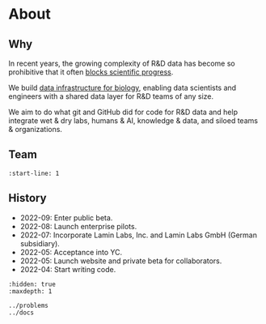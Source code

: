 # About

## Why

In recent years, the growing complexity of R&D data has become so prohibitive that it often [blocks scientific progress](/problems).

We build [data infrastructure for biology](/docs), enabling data scientists and engineers with a shared data layer for R&D teams of any size.

We aim to do what git and GitHub did for code for R&D data and help integrate wet & dry labs, humans & AI, knowledge & data, and siloed teams & organizations.

## Team

```{include} about/team.md
:start-line: 1
```

## History

- 2022-09: Enter public beta.
- 2022-08: Launch enterprise pilots.
- 2022-07: Incorporate Lamin Labs, Inc. and Lamin Labs GmbH (German subsidiary).
- 2022-05: Acceptance into YC.
- 2022-05: Launch website and private beta for collaborators.
- 2022-04: Start writing code.

```{toctree}
:hidden: true
:maxdepth: 1

../problems
../docs
```
